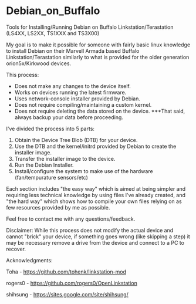 # Debian_on_Buffalo
Tools for Installing/Running Debian on Buffalo Linkstation/Terastation (LS4XX, LS2XX, TS1XXX and TS3X00) 

My goal is to make it possible for someone with fairly basic linux knowledge to install Debian on their Marvell Armada based Buffalo Linkstation/Terastation similarly to what is provided for the older generation orion5x/Kirkwood devices.

This process:
- Does not make any changes to the device itself.
- Works on devices running the latest firmware.
- Uses network-console installer provided by Debian.
- Does not require compiling/maintaining a custom kernel.
- Does not require deleting the data stored on the device.
***That said, always backup your data before proceeding.

I've divided the process into 5 parts:

1. Obtain the Device Tree Blob (DTB) for your device.
2. Use the DTB and the kernel/initrd provided by Debian to create the installer image.
3. Transfer the installer image to the device.
4. Run the Debian Installer.
5. Install/configure the system to make use of the hardware (fan/tempurature sensors/etc)

Each section includes "the easy way" which is aimed at being simpler and requiring less technical knowledge by using files I've already created, and "the hard way" which shows how to compile your own files relying on as few resources provided by me as possible.
 
Feel free to contact me with any questions/feedback.

Disclaimer: While this process does not modify the actual device and cannot "brick" your device, if something goes wrong (like skipping a step) it may be necessary remove a drive from the device and connect to a PC to recover. 


Acknowledgments: 

Toha     - https://github.com/tohenk/linkstation-mod

rogers0  - https://github.com/rogers0/OpenLinkstation

shihsung - https://sites.google.com/site/shihsung/


